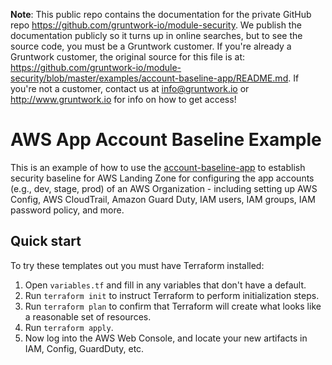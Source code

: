 **Note**: This public repo contains the documentation for the private GitHub repo <https://github.com/gruntwork-io/module-security>.
We publish the documentation publicly so it turns up in online searches, but to see the source code, you must be a Gruntwork customer.
If you're already a Gruntwork customer, the original source for this file is at: <https://github.com/gruntwork-io/module-security/blob/master/examples/account-baseline-app/README.md>.
If you're not a customer, contact us at <info@gruntwork.io> or <http://www.gruntwork.io> for info on how to get access!

# AWS App Account Baseline Example

This is an example of how to use the [account-baseline-app](/modules/account-baseline-app) to establish security baseline 
for AWS Landing Zone for configuring the app accounts (e.g., dev, stage, prod) of an AWS Organization - including setting up AWS Config, AWS CloudTrail, 
Amazon Guard Duty, IAM users, IAM groups, IAM password policy, and more.

## Quick start

To try these templates out you must have Terraform installed:

1. Open `variables.tf` and fill in any variables that don't have a default.
1. Run `terraform init` to instruct Terraform to perform initialization steps.
1. Run `terraform plan` to confirm that Terraform will create what looks like a reasonable set of resources.
1. Run `terraform apply`.
1. Now log into the AWS Web Console, and locate your new artifacts in IAM, Config, GuardDuty, etc.

